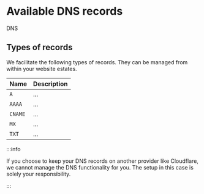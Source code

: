 # Available DNS records

DNS

## Types of records

We facilitate the following types of records. They can be managed from within your website estates.

| Name    | Description |
| ------- | ----------- |
| `A`     | ...         |
| `AAAA`  | ...         |
| `CNAME` | ...         |
| `MX`    | ...         |
| `TXT`   | ...         |

:::info

If you choose to keep your DNS records on another provider like Cloudflare, we cannot manage the DNS functionality for you. The setup in this case is solely your responsibility.

:::
